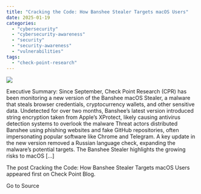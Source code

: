 ```yaml
---
title: "Cracking the Code: How Banshee Stealer Targets macOS Users"
date: 2025-01-19
categories: 
  - "cybersecurity"
  - "cybersecurity-awareness"
  - "security"
  - "security-awareness"
  - "vulnerabilities"
tags: 
  - "check-point-research"
---
```


![](https://blog.checkpoint.com/wp-content/uploads/2024/03/tax-scam-blog-2000x700-1.jpg)

Executive Summary: Since September, Check Point Research (CPR) has been monitoring a new version of the Banshee macOS Stealer, a malware that steals browser credentials, cryptocurrency wallets, and other sensitive data. Undetected for over two months, Banshee’s latest version introduced string encryption taken from Apple’s XProtect, likely causing antivirus detection systems to overlook the malware Threat actors distributed Banshee using phishing websites and fake GitHub repositories, often impersonating popular software like Chrome and Telegram. A key update in the new version removed a Russian language check, expanding the malware’s potential targets. The Banshee Stealer highlights the growing risks to macOS \[…\]

The post Cracking the Code: How Banshee Stealer Targets macOS Users appeared first on Check Point Blog.

Go to Source

